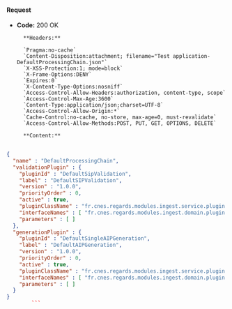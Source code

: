 #### Request

* **Code:** 200 OK

        **Headers:**

        `Pragma:no-cache`
        `Content-Disposition:attachment; filename="Test application-DefaultProcessingChain.json"`
        `X-XSS-Protection:1; mode=block`
        `X-Frame-Options:DENY`
        `Expires:0`
        `X-Content-Type-Options:nosniff`
        `Access-Control-Allow-Headers:authorization, content-type, scope`
        `Access-Control-Max-Age:3600`
        `Content-Type:application/json;charset=UTF-8`
        `Access-Control-Allow-Origin:*`
        `Cache-Control:no-cache, no-store, max-age=0, must-revalidate`
        `Access-Control-Allow-Methods:POST, PUT, GET, OPTIONS, DELETE`

        **Content:**

```json
    
{
  "name" : "DefaultProcessingChain",
  "validationPlugin" : {
    "pluginId" : "DefaultSipValidation",
    "label" : "DefaultSIPValidation",
    "version" : "1.0.0",
    "priorityOrder" : 0,
    "active" : true,
    "pluginClassName" : "fr.cnes.regards.modules.ingest.service.plugin.DefaultSipValidation",
    "interfaceNames" : [ "fr.cnes.regards.modules.ingest.domain.plugin.ISipValidation" ],
    "parameters" : [ ]
  },
  "generationPlugin" : {
    "pluginId" : "DefaultSingleAIPGeneration",
    "label" : "DefaultAIPGeneration",
    "version" : "1.0.0",
    "priorityOrder" : 0,
    "active" : true,
    "pluginClassName" : "fr.cnes.regards.modules.ingest.service.plugin.DefaultSingleAIPGeneration",
    "interfaceNames" : [ "fr.cnes.regards.modules.ingest.domain.plugin.IAipGeneration" ],
    "parameters" : [ ]
  }
}
        ```
